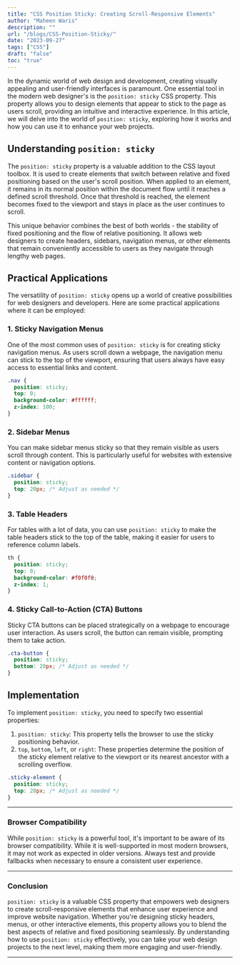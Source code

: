 ```yaml
---
title: "CSS Position Sticky: Creating Scroll-Responsive Elements"
author: "Maheen Waris"
description: ""
url: "/blogs/CSS-Position-Sticky/"
date: "2023-09-27"
tags: ["CSS"]
draft: "false"
toc: "true"
---
```


In the dynamic world of web design and development, creating visually appealing and user-friendly interfaces is paramount. One essential tool in the modern web designer's is the `position: sticky` CSS property. This property allows you to design elements that appear to stick to the page as users scroll, providing an intuitive and interactive experience. In this article, we will delve into the world of `position: sticky`, exploring how it works and how you can use it to enhance your web projects.

## Understanding `position: sticky`

The `position: sticky` property is a valuable addition to the CSS layout toolbox. It is used to create elements that switch between relative and fixed positioning based on the user's scroll position. When applied to an element, it remains in its normal position within the document flow until it reaches a defined scroll threshold. Once that threshold is reached, the element becomes fixed to the viewport and stays in place as the user continues to scroll.

This unique behavior combines the best of both worlds - the stability of fixed positioning and the flow of relative positioning. It allows web designers to create headers, sidebars, navigation menus, or other elements that remain conveniently accessible to users as they navigate through lengthy web pages.

## Practical Applications

The versatility of `position: sticky` opens up a world of creative possibilities for web designers and developers. Here are some practical applications where it can be employed:

### 1. Sticky Navigation Menus

One of the most common uses of `position: sticky` is for creating sticky navigation menus. As users scroll down a webpage, the navigation menu can stick to the top of the viewport, ensuring that users always have easy access to essential links and content.

```css
.nav {
  position: sticky;
  top: 0;
  background-color: #ffffff;
  z-index: 100;
}
```

### 2. Sidebar Menus

You can make sidebar menus sticky so that they remain visible as users scroll through content. This is particularly useful for websites with extensive content or navigation options.

```css
.sidebar {
  position: sticky;
  top: 20px; /* Adjust as needed */
}
```

### 3. Table Headers

For tables with a lot of data, you can use `position: sticky` to make the table headers stick to the top of the table, making it easier for users to reference column labels.

```css
th {
  position: sticky;
  top: 0;
  background-color: #f0f0f0;
  z-index: 1;
}
```

### 4. Sticky Call-to-Action (CTA) Buttons

Sticky CTA buttons can be placed strategically on a webpage to encourage user interaction. As users scroll, the button can remain visible, prompting them to take action.

```css
.cta-button {
  position: sticky;
  bottom: 20px; /* Adjust as needed */
}
```

## Implementation

To implement `position: sticky`, you need to specify two essential properties:

1. `position: sticky`: This property tells the browser to use the sticky positioning behavior.
2. `top`, `bottom`, `left`, or `right`: These properties determine the position of the sticky element relative to the viewport or its nearest ancestor with a scrolling overflow.

```css
.sticky-element {
  position: sticky;
  top: 20px; /* Adjust as needed */
}
```

<hr>

### Browser Compatibility

While `position: sticky` is a powerful tool, it's important to be aware of its browser compatibility. While it is well-supported in most modern browsers, it may not work as expected in older versions. Always test and provide fallbacks when necessary to ensure a consistent user experience.

<hr>

### Conclusion

`position: sticky` is a valuable CSS property that empowers web designers to create scroll-responsive elements that enhance user experience and improve website navigation. Whether you're designing sticky headers, menus, or other interactive elements, this property allows you to blend the best aspects of relative and fixed positioning seamlessly. By understanding how to use `position: sticky` effectively, you can take your web design projects to the next level, making them more engaging and user-friendly.

<script src="https://utteranc.es/client.js"
        repo="maheenwaris/Website"
        issue-term="pathname"
        theme="github-dark"
        crossorigin="anonymous"
        async>
</script>

---
